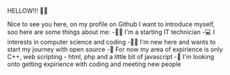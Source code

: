 HELLOW!!! 🙋‍♂️

Nice to see you here, on my profile on Github
I want to introduce myself, soo here are some things about me:
  -👨‍🎓 I'm a starting IT technician
  -💻 I interests in computer science and coding
  -👨‍💻 I'm new here and wants to start my journey with open source
  -🔧 For now my area of expirience is only C++, web scripting - html, php and a little bit of javascript
  -🤝 I'm looking onto getting expirience with coding and meeting new people
